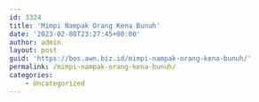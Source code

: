 ```yaml
---
id: 3324
title: 'Mimpi Nampak Orang Kena Bunuh'
date: '2023-02-08T23:27:45+00:00'
author: admin
layout: post
guid: 'https://bos.awn.biz.id/mimpi-nampak-orang-kena-bunuh/'
permalink: /mimpi-nampak-orang-kena-bunuh/
categories:
    - Uncategorized
---
```


